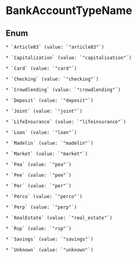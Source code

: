 
# BankAccountTypeName

## Enum


    * `Article83` (value: `"article83"`)

    * `Capitalization` (value: `"capitalisation"`)

    * `Card` (value: `"card"`)

    * `Checking` (value: `"checking"`)

    * `Crowdlending` (value: `"crowdlending"`)

    * `Deposit` (value: `"deposit"`)

    * `Joint` (value: `"joint"`)

    * `LifeInsurance` (value: `"lifeinsurance"`)

    * `Loan` (value: `"loan"`)

    * `Madelin` (value: `"madelin"`)

    * `Market` (value: `"market"`)

    * `Pea` (value: `"pea"`)

    * `Pee` (value: `"pee"`)

    * `Per` (value: `"per"`)

    * `Perco` (value: `"perco"`)

    * `Perp` (value: `"perp"`)

    * `RealEstate` (value: `"real_estate"`)

    * `Rsp` (value: `"rsp"`)

    * `Savings` (value: `"savings"`)

    * `Unknown` (value: `"unknown"`)



